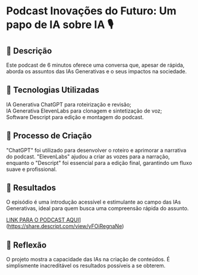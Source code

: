 # Podcast Inovações do Futuro: Um papo de IA sobre IA 🎙️
## 📒 Descrição
Este podcast de 6 minutos oferece uma conversa que, apesar de rápida, aborda os assuntos das IAs Generativas e o seus impactos na sociedade.

## 🤖 Tecnologias Utilizadas
IA Generativa ChatGPT para roteirização e revisão;\
IA Generativa ElevenLabs para clonagem e sintetização de voz;\
Software Descript para edição e montagem do podcast.
## 🧐 Processo de Criação
"ChatGPT" foi utilizado para desenvolver o roteiro e aprimorar a narrativa do podcast. "ElevenLabs" ajudou a criar as vozes para a narração, enquanto o "Descript" foi essencial para a edição final, garantindo um fluxo suave e profissional.

## 🚀 Resultados
O episódio é uma introdução acessível e estimulante ao campo das IAs Generativas, ideal para quem busca uma compreensão rápida do assunto.

[LINK PARA O PODCAST AQUI](https://share.descript.com/view/yFOiRegnaNe)](https://share.descript.com/view/yFOiRegnaNe)

## 💭 Reflexão
O projeto mostra a capacidade das IAs na criação de conteúdos. É simplismente inacreditável os resultados possíveis a se obterem.

